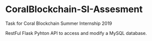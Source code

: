 # CoralBlockchain-SI-Assesment
Task for Coral Blockchain Summer Internship 2019

RestFul Flask Pyhton API to access and modify a MySQL database.
